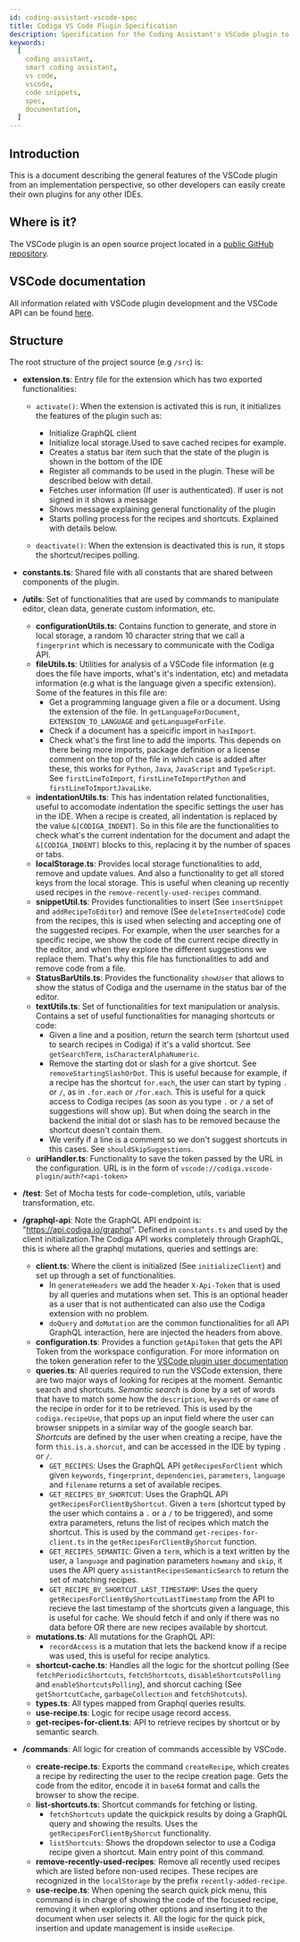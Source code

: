 ```yaml
---
id: coding-assistant-vscode-spec
title: Codiga VS Code Plugin Specification
description: Specification for the Coding Assistant's VSCode plugin to document queries, authentication, and recipes management
keywords:
  [
    coding assistant,
    smart coding assistant,
    vs code,
    vscode,
    code snippets,
    spec,
    documentation,
  ]
---
```


## Introduction

This is a document describing the general features of the VSCode plugin from an implementation perspective, so other developers can easily create their own plugins for any other IDEs.

## Where is it?

The VSCode plugin is an open source project located in a [public GitHub repository](https://github.com/codiga/vscode-plugin/).

## VSCode documentation

All information related with VSCode plugin development and the VSCode API can be found [here](https://code.visualstudio.com/api).

## Structure

The root structure of the project source (e.g `/src`) is:

- **extension.ts**: Entry file for the extension which has two exported functionalities:

  - `activate()`: When the extension is activated this is run, it initializes the features of the plugin such as:

    - Initialize GraphQL client
    - Initialize local storage.Used to save cached recipes for example.
    - Creates a status bar item such that the state of the plugin is shown in the bottom of the IDE
    - Register all commands to be used in the plugin. These will be described below with detail.
    - Fetches user information (If user is authenticated). If user is not signed in it shows a message
    - Shows message explaining general functionality of the plugin
    - Starts polling process for the recipes and shortcuts. Explained with details below.

  - `deactivate()`: When the extension is deactivated this is run, it stops the shortcut/recipes polling.

- **constants.ts**: Shared file with all constants that are shared between components of the plugin.

- **/utils**: Set of functionalities that are used by commands to manipulate editor, clean data, generate custom information, etc.

  - **configurationUtils.ts**: Contains function to generate, and store in local storage, a random 10 character string that we call a `fingerprint` which is necessary to communicate with the Codiga API.
  - **fileUtils.ts**: Utilities for analysis of a VSCode file information (e.g does the file have imports, what's it's indentation, etc) and metadata information (e.g what is the language given a specific extension). Some of the features in this file are:
    - Get a programming language given a file or a document. Using the extension of the file. In `getLanguageForDocument`, `EXTENSION_TO_LANGUAGE` and `getLanguageForFile`.
    - Check if a document has a speicific import in `hasImport`.
    - Check what's the first line to add the imports. This depends on there being more imports, package definition or a license comment on the top of the file in which case is added after these, this works for `Python`, `Java`, `JavaScript` and `TypeScript`. See `firstLineToImport`, `firstLineToImportPython` and `firstLineToImportJavaLike`.
  - **indentationUtils.ts**: This has indentation related functionalities, useful to accomodate indentation the specific settings the user has in the IDE. When a recipe is created, all indentation is replaced by the value `&[CODIGA_INDENT]`. So in this file are the functionalities to check what's the current indentation for the document and adapt the `&[CODIGA_INDENT]` blocks to this, replacing it by the number of spaces or tabs.
  - **localStorage.ts**: Provides local storage functionalities to add, remove and update values. And also a functionality to get all stored keys from the local storage. This is useful when cleaning up recently used recipes in the `remove-recently-used-recipes` command.
  - **snippetUtil.ts**: Provides functionalities to insert (See `insertSnippet` and `addRecipeToEditor`) and remove (See `deleteInsertedCode`) code from the recipes, this is used when selecting and accepting one of the suggested recipes. For example, when the user searches for a specific recipe, we show the code of the current recipe directly in the editor, and when they explore the different suggestions we replace them. That's why this file has functionalities to add and remove code from a file.
  - **StatusBarUtils.ts**: Provides the functionality `showUser` that allows to show the status of Codiga and the username in the status bar of the editor.
  - **textUtils.ts**: Set of functionalities for text manipulation or analysis. Contains a set of useful functionalities for managing shortcuts or code:
    - Given a line and a position, return the search term (shortcut used to search recipes in Codiga) if it's a valid shortcut. See `getSearchTerm`, `isCharacterAlphaNumeric`.
    - Remove the starting dot or slash for a give shortcut. See `removeStartingSlashOrDot`. This is useful because for example, if a recipe has the shortcut `for.each`, the user can start by typing `.` or `/`, as in `.for.each` or `/for.each`. This is useful for a quick access to Codiga recipes (as soon as you type `.` or `/` a set of suggestions will show up). But when doing the search in the backend the initial dot or slash has to be removed because the shortcut doesn't contain them.
    - We verify if a line is a comment so we don't suggest shortcuts in this cases. See `shouldSkipSuggestions`.
  - **uriHandler.ts**: Functionality to save the token passed by the URL in the configuration. URL is in the form of `vscode://codiga.vscode-plugin/auth?<api-token>`

- **/test**: Set of Mocha tests for code-completion, utils, variable transformation, etc.

- **/graphql-api**: Note the GraphQL API endpoint is: "https://api.codiga.io/graphql". Defined in `constants.ts` and used by the client initialization.The Codiga API works completely through GraphQL, this is where all the graphql mutations, queries and settings are:

  - **client.ts**: Where the client is initialized (See `initializeClient`) and set up through a set of functionalities.
    - In `generateHeaders` we add the header `X-Api-Token` that is used by all queries and mutations when set. This is an optional header as a user that is not authenticated can also use the Codiga extension with no problem.
    - `doQuery` and `doMutation` are the common functionalities for all API GraphQL interaction, here are injected the headers from above.
  - **configuration.ts**: Provides a function `getApiToken` that gets the API Token from the workspace configuration. For more information on the token generation refer to the [VSCode plugin user documentation](https://doc.codiga.io/docs/coding-assistant/coding-assistant-vscode/#linking-your-codiga-account)
  - **queries.ts**: All queries required to run the VSCode extension, there are two major ways of looking for recipes at the moment. Semantic search and shortcuts. _Semantic search_ is done by a set of words that have to match some how the `description`, `keywords` or `name` of the recipe in order for it to be retrieved. This is used by the `codiga.recipeUse`, that pops up an input field where the user can browser snippets in a similar way of the google search bar. _Shortcuts_ are defined by the user when creating a recipe, have the form `this.is.a.shorcut`, and can be accessed in the IDE by typing `.` or `/`.
    - `GET_RECIPES`: Uses the GraphQL API `getRecipesForClient` which given `keywords`, `fingerprint`, `dependencies`, `parameters`, `language` and `filename` returns a set of available recipes.
    - `GET_RECIPES_BY_SHORTCUT`: Uses the GraphQL API `getRecipesForClientByShortcut`. Given a `term` (shortcut typed by the user which contains a `.` or a `/` to be triggered), and some extra parameters, retuns the list of recipes which match the shortcut. This is used by the command `get-recipes-for-client.ts` in the `getRecipesForClientByShorcut` function.
    - `GET_RECIPES_SEMANTIC`: Given a `term`, which is a text written by the user, a `language` and pagination parameters `howmany` and `skip`, it uses the API query `assistantRecipesSemanticSearch` to return the set of matching recipes.
    - `GET_RECIPE_BY_SHORTCUT_LAST_TIMESTAMP`: Uses the query `getRecipesForClientByShortcutLastTimestamp` from the API to recieve the last timestamp of the shortcuts given a language, this is useful for cache. We should fetch if and only if there was no data before OR there are new recipes available by shortcut.
  - **mutations.ts**: All mutations for the GraphQL API:
    - `recordAccess` is a mutation that lets the backend know if a recipe was used, this is useful for recipe analytics.
  - **shortcut-cache.ts**: Handles all the logic for the shortcut polling (See `fetchPeriodicShortcuts`, `fetchShortcuts`, `disableShortcutsPolling` and `enableShortcutsPolling`), and shorcut caching (See `getShortcutCache`, `garbageCollection` and `fetchShotcuts`).
  - **types.ts**: All types mapped from Graphql queries results.
  - **use-recipe.ts**: Logic for recipe usage record access.
  - **get-recipes-for-client.ts**: API to retrieve recipes by shortcut or by semantic search.

- **/commands**: All logic for creation of commands accessible by VSCode.
  - **create-recipe.ts**: Exports the command `createRecipe`, which creates a recipe by redirecting the user to the recipe creation page. Gets the code from the editor, encode it in `base64` format and calls the browser to show the recipe.
  - **list-shortcuts.ts**: Shortcut commands for fetching or listing.
    - `fetchShortcuts` update the quickpick results by doing a GraphQL query and showing the results. Uses the `getRecipesForClientByShorcut` functionality.
    - `listShortcuts`: Shows the dropdown selector to use a Codiga recipe given a shortcut. Main entry point of this command.
  - **remove-recently-used-recipes**: Remove all recently used recipes which are listed before non-used recipes. These recipes are recognized in the `localStorage` by the prefix `recently-added-recipe`.
  - **use-recipe.ts**: When opening the search quick pick menu, this command is in charge of showing the code of the focused recipe, removing it when exploring other options and inserting it to the document when user selects it. All the logic for the quick pick, insertion and update management is inside `useRecipe`.
